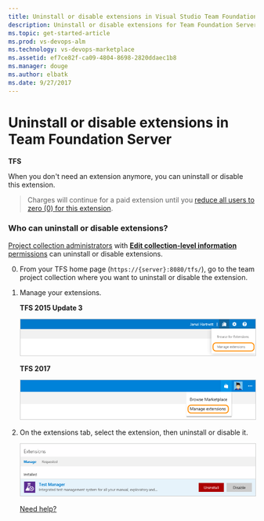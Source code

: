 ```yaml
---
title: Uninstall or disable extensions in Visual Studio Team Foundation Server (TFS)
description: Uninstall or disable extensions for Team Foundation Server
ms.topic: get-started-article
ms.prod: vs-devops-alm
ms.technology: vs-devops-marketplace
ms.assetid: ef7ce82f-ca09-4804-8698-2820ddaec1b8
ms.manager: douge
ms.author: elbatk
ms.date: 9/27/2017
---
```


# Uninstall or disable extensions in Team Foundation Server

**TFS** 

When you don't need an extension anymore, you can uninstall or disable this extension.

> Charges will continue for a paid extension 
> until you [reduce all users to zero (0) for this extension](./change-paid-extension-users.md). 

### Who can uninstall or disable extensions?

[Project collection administrators](../../accounts/add-administrator-project-collection.md) 
with [**Edit collection-level information** permissions](../../security/permissions.md#collection) 
can uninstall or disable extensions. 

0.	From your TFS home page (```https://{server}:8080/tfs/```), 
go to the team project collection where you want to uninstall or disable the extension.

0.	Manage your extensions.

	**TFS 2015 Update 3**

	<img alt="Manage extensions" src="../_shared/_img/manage-extensions.png" style="border: 1px solid #CCCCCC" />
	

	**TFS 2017**

	<img alt="Manage extensions" src="../_shared/_img/manage-extensions2-new.png" style="border: 1px solid #CCCCCC" />

0. On the extensions tab, select the extension, then uninstall or disable it.

	<img alt="Uninstall or disable an extension" src="../_shared/_img/uninstall-disable.png" style="border: 1px solid #CCCCCC" />

	[Need help?](../tfs-extension-faqs.md#get-support)